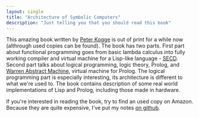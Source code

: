 ```yaml
---
layout: single
title: "Architecture of Symbolic Computers"
description: "Just telling you that you should read this book"
---
```


This amazing book written by [Peter Kogge](http://www3.nd.edu/~kogge/)
is out of print for a while now (althrough used copies can be found).
The book has two parts. First part about functional programming goes from basic
lambda calculus into fully working compiler and virtual machine for a Lisp-like
language - [SECD](http://en.wikipedia.org/wiki/SECD_machine).  Second part talks about
logical programming, logic theory, Prolog, and
[Warren Abstract Machine](http://en.wikipedia.org/wiki/Warren_Abstract_Machine), virtual
machine for Prolog. The logical programming part is especially interesting, its
architecture is different to what we're used to. The book contains description
of some real world implementations of Lisp and Prolog, including those made in
hardware.

If you're interested in reading the book, try to find an used copy on Amazon.
Because they are quite expensive, I've put my notes
[on github](https://github.com/mhlopko/architecture_of_symbolic_computers_notes).

